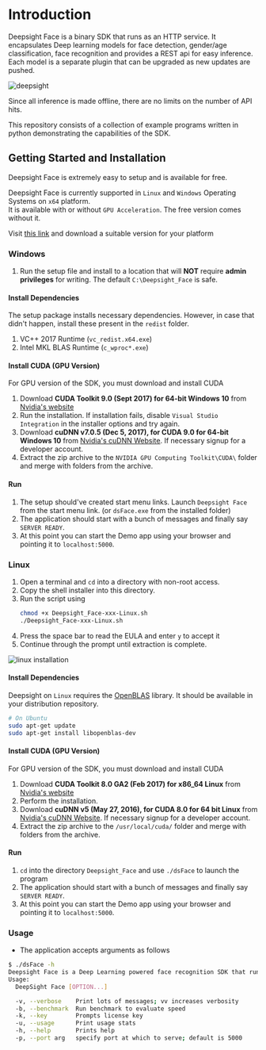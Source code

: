 # Introduction

Deepsight Face is a binary SDK that runs as an HTTP service.  It encapsulates Deep learning models for face detection, gender/age classification, face recognition and provides a REST api for easy inference.  Each model is a separate plugin that can be upgraded as new updates are pushed.  

![deepsight](https://j.gifs.com/Xo23k8.gif)

Since all inference is made offline, there are no limits on the number of API hits.

This repository consists of a collection of example programs written in python demonstrating the capabilities of the SDK.

## Getting Started and Installation

Deepsight Face is extremely easy to setup and is available for free.

Deepsight Face is currently supported in `Linux` and `Windows` Operating Systems on `x64` platform.  
It is available with or without `GPU Acceleration`.  The free version comes without it.

Visit [this link](https://www.baseapp.com/deepsight-image-recognition-sdk/deepsight-face-sdk-download/) and download a suitable version for your platform

### Windows

1. Run the setup file and install to a location that will **NOT** require **admin privileges** for writing. The default `C:\Deepsight_Face` is safe.

#### Install Dependencies

The setup package installs necessary dependencies.  However, in case that didn't happen, install these present in the `redist` folder.

1. VC++ 2017 Runtime (`vc_redist.x64.exe`)
1. Intel MKL BLAS Runtime  (`c_wproc*.exe`)

#### Install CUDA (GPU Version)

For GPU version of the SDK, you must download and install CUDA

1. Download **CUDA Toolkit 9.0 (Sept 2017) for 64-bit Windows 10** from [Nvidia's website](https://developer.nvidia.com/cuda-toolkit-archive)
2. Run the installation.  If installation fails, disable `Visual Studio Integration` in the installer options and try again.
3. Download **cuDNN v7.0.5 (Dec 5, 2017), for CUDA 9.0 for 64-bit Windows 10** from [Nvidia's cuDNN Website](https://developer.nvidia.com/rdp/cudnn-archive).  If necessary signup for a developer account.
4. Extract the zip archive to the `NVIDIA GPU Computing Toolkit\CUDA\` folder and merge with folders from the archive.

#### Run

1. The setup should've created start menu links. Launch `Deepsight Face` from the start menu link. (or `dsFace.exe` from the installed folder)
2. The application should start with a bunch of messages and finally say `SERVER READY`.
3. At this point you can start the Demo app using your browser and pointing it to `localhost:5000`.

### Linux

1. Open a terminal and `cd` into a directory with non-root access.
2. Copy the shell installer into this directory.
3. Run the script using 
    ```sh
    chmod +x Deepsight_Face-xxx-Linux.sh
    ./Deepsight_Face-xxx-Linux.sh
    ```
4. Press the space bar to read the EULA and enter `y` to accept it
5. Continue through the prompt until extraction is complete.

![linux installation](https://github.com/baseapp/DeepSight-Face-Recognition-SDK/blob/master/images/linux_install.gif)

#### Install Dependencies

Deepsight on `Linux` requires the [OpenBLAS](http://www.openblas.net/) library.  It should be available in your distribution repository.

```sh
# On Ubuntu
sudo apt-get update
sudo apt-get install libopenblas-dev
```

#### Install CUDA (GPU Version)

For GPU version of the SDK, you must download and install CUDA

1. Download **CUDA Toolkit 8.0 GA2 (Feb 2017) for x86_64 Linux** from [Nvidia's website](https://developer.nvidia.com/cuda-toolkit-archive)
2. Perform the installation.
3. Download **cuDNN v5 (May 27, 2016), for CUDA 8.0 for 64 bit Linux** from [Nvidia's cuDNN Website](https://developer.nvidia.com/rdp/cudnn-archive).  If necessary signup for a developer account.
4. Extract the zip archive to the `/usr/local/cuda/` folder and merge with folders from the archive.


#### Run

1. `cd` into the directory `Deepsight_Face` and use `./dsFace` to launch the program 
2. The application should start with a bunch of messages and finally say `SERVER READY`.
3. At this point you can start the Demo app using your browser and pointing it to `localhost:5000`.

### Usage

* The application accepts arguments as follows

```sh
$ ./dsFace -h
Deepsight Face is a Deep Learning powered face recognition SDK that runs locally as a http service
Usage:
  DeepSight Face [OPTION...]

  -v, --verbose    Print lots of messages; vv increases verbosity
  -b, --benchmark  Run benchmark to evaluate speed
  -k, --key        Prompts license key
  -u, --usage      Print usage stats
  -h, --help       Prints help
  -p, --port arg   specify port at which to serve; default is 5000
```
